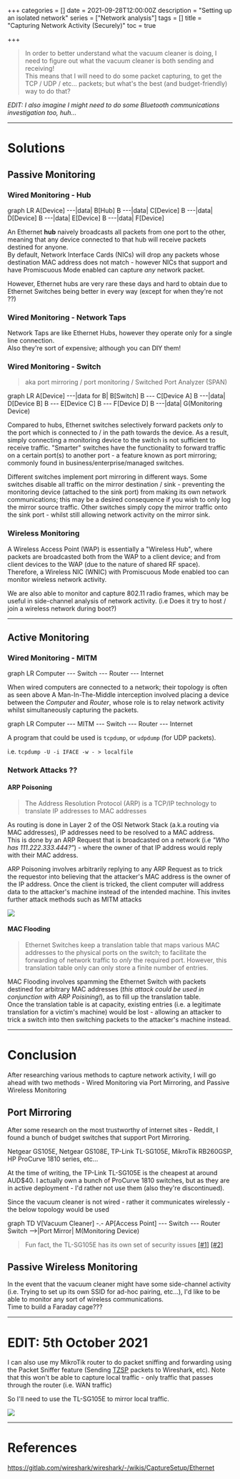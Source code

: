 +++
categories = []
date = 2021-09-28T12:00:00Z
description = "Setting up an isolated network"
series = ["Network analysis"]
tags = []
title = "Capturing Network Activity (Securely)"
toc = true

+++

> In order to better understand what the vacuum cleaner is doing, I need to figure out what the vacuum cleaner is both sending and receiving!  
This means that I will need to do some packet capturing, to get the TCP / UDP / etc... packets; but what's the best (and budget-friendly) way to do that?

_EDIT: I also imagine I might need to do some Bluetooth communications investigation too, huh..._


---

# Solutions

## Passive Monitoring

### Wired Monitoring - Hub

<div class="mermaid">
graph LR
A[Device] ---|data| B[Hub]
B ---|data| C[Device]
B ---|data| D[Device]
B ---|data| E[Device]
B ---|data| F[Device]
</div>

An Ethernet **hub** naively broadcasts all packets from one port to the other, meaning that any device connected to that hub will receive packets destined for anyone.  
By default, Network Interface Cards (NICs) will drop any packets whose destination MAC address does not match - however NICs that support and have Promiscuous Mode enabled can capture _any_ network packet.

However, Ethernet hubs are very rare these days and hard to obtain due to Ethernet Switches being better in every way (except for when they're not ??)

### Wired Monitoring - Network Taps

Network Taps are like Ethernet Hubs, however they operate only for a single line connection.  
Also they're sort of expensive; although you can DIY them!

<!-- idk how to draw a network tap in mermaid -->


### Wired Monitoring - Switch

> aka port mirroring / port monitoring / Switched Port Analyzer (SPAN)

<div class="mermaid">
graph LR
A[Device] ---|data for B| B[Switch]
B --- C[Device A]
B ---|data| D[Device B]
B --- E[Device C]
B --- F[Device D]
B ---|data| G(Monitoring Device)
</div>

Compared to hubs, Ethernet switches selectively forward packets _only_ to the port which is connected to / in the path towards the device. As a result, simply connecting a monitoring device to the switch is not sufficient to receive traffic. "Smarter" switches have the functionality to forward traffic on a certain port(s) to another port - a feature known as port mirroring; commonly found in business/enterprise/managed switches.

Different switches implement port mirroring in different ways. Some switches disable all traffic on the mirror destination / sink - preventing the monitoring device (attached to the sink port) from making its own network communications; this may be a desired consequence if you wish to only log the mirror source traffic. Other switches simply copy the mirror traffic onto the sink port - whilst still allowing network activity on the mirror sink.

### Wireless Monitoring

A Wireless Access Point (WAP) is essentially a "Wireless Hub", where packets are broadcasted both from the WAP to a client device; and from client devices to the WAP (due to the nature of shared RF space).
Therefore, a Wireless NIC (WNIC) with Promiscuous Mode enabled too can monitor wireless network activity.

We are also able to monitor and capture 802.11 radio frames, which may be useful in side-channel analysis of network activity. (i.e Does it try to host / join a wireless network during boot?)

***

## Active Monitoring

### Wired Monitoring - MITM

<div class="mermaid">
graph LR
Computer --- Switch --- Router --- Internet
</div>

When wired computers are connected to a network; their topology is often as seen above
A Man-In-The-Middle interception involved placing a device between the _Computer_ and _Router_, whose role is to relay network activity whilst simultaneously capturing the packets.

<div class="mermaid">
graph LR
Computer --- MITM --- Switch --- Router --- Internet
</div>

A program that could be used is `tcpdump`, or `udpdump` (for UDP packets).  

i.e. `tcpdump -U -i IFACE -w - > localfile`

### Network Attacks ??

#### ARP Poisoning

> The Address Resolution Protocol (ARP) is a TCP/IP technology to translate IP addresses to MAC addresses

As routing is done in Layer 2 of the OSI Network Stack (a.k.a routing via MAC addresses), IP addresses need to be resolved to a MAC address.  
This is done by an ARP Request that is broadcasted on a network (i.e _"Who has 111.222.333.444?"_) - where the owner of that IP address would reply with their MAC address.

ARP Poisoning involves arbitrarily replying to any ARP Request as to trick the requestor into believing that the attacker's MAC address is the owner of the IP address.
Once the client is tricked, the client computer will address data to the attacker's machine instead of the intended machine.
This invites further attack methods such as MITM attacks

![](/uploads/20210928-arppoisoningspoofing.png)

#### MAC Flooding

> Ethernet Switches keep a translation table that maps various MAC addresses to the physical ports on the switch; to facilitate the forwarding of network traffic to _only_ the required port. However, this translation table only can only store a finite number of entries.

MAC Flooding involves spamming the Ethernet Switch with packets destined for arbitrary MAC addresses (_this attack could be used in conjunction with ARP Poisining!_), as to fill up the translation table.  
Once the translation table is at capacity, existing entries (i.e. a legitimate translation for a victim's machine) would be lost - allowing an attacker to trick a switch into then switching packets to the attacker's machine instead.

---

# Conclusion

After researching various methods to capture network activity, I will go ahead with two methods - Wired Monitoring via Port Mirroring, and Passive Wireless Monitoring

## Port Mirroring

After some research on the most trustworthy of internet sites - Reddit, I found a bunch of budget switches that support Port Mirroring.

Netgear GS105E, Netgear GS108E, TP-Link TL-SG105E, MikroTik RB260GSP, HP ProCurve 1810 series, etc...

At the time of writing, the TP-Link TL-SG105E is the cheapest at around AUD$40.
I actually own a bunch of ProCurve 1810 switches, but as they are in active deployment - I'd rather not use them (also they're discontinued).

Since the vacuum cleaner is not wired - rather it communicates wirelessly - the below topology would be used

<div class="mermaid">
graph TD
  V[Vacuum Cleaner] -.- AP[Access Point] --- Switch --- Router
  Switch -->|Port Mirror| M(Monitoring Device)
</div>

> Fun fact, the TL-SG105E has its own set of security issues [[#1]](https://goughlui.com/2018/11/03/not-so-smart-tp-link-tl-sg105e-v3-0-5-port-gigabit-easy-smart-switch/) [[#2]](https://www.pentestpartners.com/security-blog/how-i-can-gain-control-of-your-tp-link-home-switch/)

## Passive Wireless Monitoring

In the event that the vacuum cleaner might have some side-channel activity (i.e. Trying to set up its own SSID for ad-hoc pairing, etc...), I'd like to be able to monitor any sort of wireless communications.  
Time to build a Faraday cage???

***

# EDIT: 5th October 2021

I can also use my MikroTik router to do packet sniffing and forwarding using the Packet Sniffer feature (Sending [TZSP](https://en.wikipedia.org/wiki/TZSP) packets to Wireshark, etc). Note that this won't be able to capture local traffic - only traffic that passes through the router (i.e. WAN traffic)

So I'll need to use the TL-SG105E to mirror local traffic.  

![](/uploads/20211031-20210930_153318.jpg)

***


# References

https://gitlab.com/wireshark/wireshark/-/wikis/CaptureSetup/Ethernet
